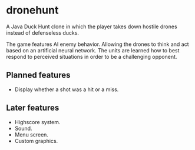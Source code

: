 # dronehunt
A Java Duck Hunt clone in which the player takes down hostile drones instead of defenseless ducks.

The game features AI enemy behavior. Allowing the drones to think and act based on an artificial neural network. The units are learned how to best respond to perceived situations in order to be a challenging opponent.

## Planned features

* Display whether a shot was a hit or a miss.

## Later features

* Highscore system.
* Sound.
* Menu screen.
* Custom graphics.
